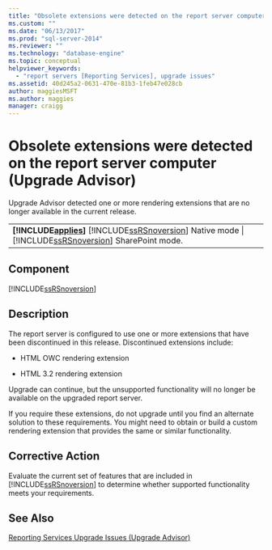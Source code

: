 ```yaml
---
title: "Obsolete extensions were detected on the report server computer (Upgrade Advisor) | Microsoft Docs"
ms.custom: ""
ms.date: "06/13/2017"
ms.prod: "sql-server-2014"
ms.reviewer: ""
ms.technology: "database-engine"
ms.topic: conceptual
helpviewer_keywords: 
  - "report servers [Reporting Services], upgrade issues"
ms.assetid: 40d245a2-0631-470e-81b3-1feb47e028cb
author: maggiesMSFT 
ms.author: maggies
manager: craigg
---
```

# Obsolete extensions were detected on the report server computer (Upgrade Advisor)
  Upgrade Advisor detected one or more rendering extensions that are no longer available in the current release.  
  
||  
|-|  
|**[!INCLUDE[applies](../../includes/applies-md.md)]**  [!INCLUDE[ssRSnoversion](../../includes/ssrsnoversion-md.md)] Native mode &#124; [!INCLUDE[ssRSnoversion](../../includes/ssrsnoversion-md.md)] SharePoint mode.|  
  
## Component  
 [!INCLUDE[ssRSnoversion](../../includes/ssrsnoversion-md.md)]  
  
## Description  
 The report server is configured to use one or more extensions that have been discontinued in this release. Discontinued extensions include:  
  
-   HTML OWC rendering extension  
  
-   HTML 3.2 rendering extension  
  
 Upgrade can continue, but the unsupported functionality will no longer be available on the upgraded report server.  
  
 If you require these extensions, do not upgrade until you find an alternate solution to these requirements. You might need to obtain or build a custom rendering extension that provides the same or similar functionality.  
  
## Corrective Action  
 Evaluate the current set of features that are included in [!INCLUDE[ssRSnoversion](../../includes/ssrsnoversion-md.md)] to determine whether supported functionality meets your requirements.  
  
## See Also  
 [Reporting Services Upgrade Issues &#40;Upgrade Advisor&#41;](../../../2014/sql-server/install/reporting-services-upgrade-issues-upgrade-advisor.md)  
  
  
